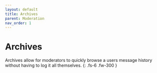 ```yaml
---
layout: default
title: Archives
parent: Moderation
nav_order: 1
---
```


#  Archives

Archives allow for moderators to quickly browse a users message history without having to log it all themselves.
{: .fs-6 .fw-300 }